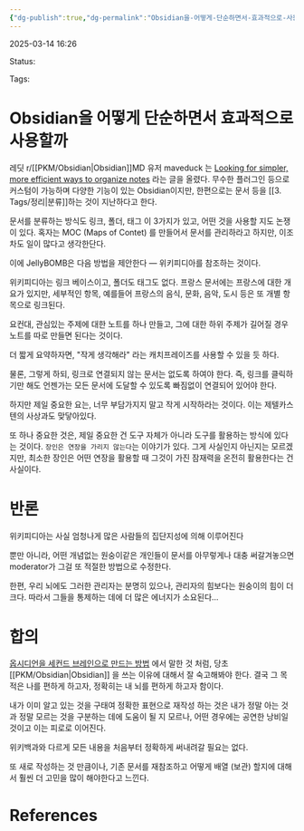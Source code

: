```yaml
---
{"dg-publish":true,"dg-permalink":"Obsidian을-어떻게-단순하면서-효과적으로-사용할까","permalink":"/Obsidian을-어떻게-단순하면서-효과적으로-사용할까/"}
---
```



2025-03-14 16:26

Status: 

Tags: 

# Obsidian을 어떻게 단순하면서 효과적으로 사용할까
레딧 r/[[PKM/Obsidian\|Obsidian]]MD 유저 maveduck 는 [Looking for simpler, more efficient ways to organize notes](https://www.reddit.com/r/ObsidianMD/comments/1fi0fhx/looking_for_simpler_more_efficient_ways_to/) 라는 글을 올렸다. 무수한 플러그인 등으로 커스텀이 가능하며 다양한 기능이 있는 Obsidian이지만, 한편으로는 문서 등을 [[3. Tags/정리\|분류]]하는 것이 지난하다고 한다.

문서를 분류하는 방식도 링크, 폴더, 태그 이 3가지가 있고, 어떤 것을 사용할 지도 논쟁이 있다. 혹자는 MOC (Maps of Contet) 를 만들어서 문서를 관리하라고 하지만, 이조차도 일이 많다고 생각한단다.

이에 JellyBOMB은 다음 방법을 제안한다 ― 위키피디아를 참조하는 것이다.

위키피디아는 링크 베이스이고, 폴더도 태그도 없다. 프랑스 문서에는 프랑스에 대한 개요가 있지만, 세부적인 항목, 예를들어 프랑스의 음식, 문화, 음악, 도시 등은 또 개별 항목으로 링크된다.

요컨대, 관심있는 주제에 대한 노트를 하나 만들고, 그에 대한 하위 주제가 길어질 경우 노트를 따로 만들면 된다는 것이다.

더 짧게 요약하자면, "작게 생각해라" 라는 캐치프레이즈를 사용할 수 있을 듯 하다.

물론, 그렇게 하되, 링크로 연결되지 않는 문서는 없도록 하여야 한다. 즉, 링크를 클릭하기만 해도 언젠가는 모든 문서에 도달할 수 있도록 빠짐없이 연결되어 있어야 한다.

하지만 제일 중요한 요는, 너무 부담가지지 말고 작게 시작하라는 것이다. 이는 제텔카스텐의 사상과도 맞닿아있다.

또 하나 중요한 것은, 제일 중요한 건 도구 자체가 아니라 도구를 활용하는 방식에 있다는 것이다. `장인은 연장을 가리지 않는다`는 이야기가 있다. 그게 사실인지 아닌지는 모르겠지만, 최소한 장인은 어떤 연장을 활용할 때 그것이 가진 잠재력을 온전히 활용한다는 건 사실이다.

# 반론
위키피디아는 사실 엄청나게 많은 사람들의 집단지성에 의해 이루어진다

뿐만 아니라, 어떤 개념없는 원숭이같은 개인들이 문서를 아무렇게나 대충 써갈겨놓으면 moderator가 그걸 또 적절한 방법으로 수정한다.

한편, 우리 뇌에도 그러한 관리자는 분명히 있으나, 관리자의 힘보다는 원숭이의 힘이 더 크다. 따라서 그들을 통제하는 데에 더 많은 에너지가 소요된다...

# 합의
[옵시디언을 세컨드 브레인으로 만드는 방법](https://info.quokkanews.com/옵시디언을-세컨드-브레인으로-만드는-방법/) 에서 말한 것 처럼, 당초 [[PKM/Obsidian\|Obsidian]] 을 쓰는 이유에 대해서 잘 숙고해봐야 한다. 결국 그 목적은 나를 편하게 하고자, 정확히는 내 뇌를 편하게 하고자 함이다.

내가 이미 알고 있는 것을 구태여 정확한 표현으로 재작성 하는 것은 내가 정말 아는 것과 정말 모르는 것을 구분하는 데에 도움이 될 지 모르나, 어떤 경우에는 공연한 낭비일 것이고 이는 피로로 이어진다.

위키백과와 다르게 모든 내용을 처음부터 정확하게 써내려갈 필요는 없다.

또 새로 작성하는 것 만큼이나, 기존 문서를 재참조하고 어떻게 배열 (보관) 할지에 대해서 훨씬 더 고민을 많이 해야한다고 느낀다.
# References
